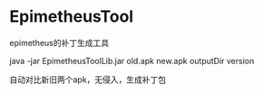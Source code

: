 # EpimetheusTool

epimetheus的补丁生成工具

java -jar EpimetheusToolLib.jar old.apk new.apk outputDir version

自动对比新旧两个apk，无侵入，生成补丁包

